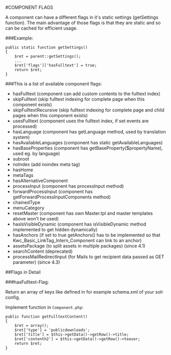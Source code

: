 #COMPONENT FLAGS

A component can have a different flags in it's static settings (getSettings function). The main advantage of those flags is that they are static and so can be cached for efficient usage.

###Example:

    public static function getSettings()
    {
        $ret = parent::getSettings();
        ...
        $ret['flags']['hasFulltext'] = true;
        return $ret;
    }
    
###This is a list of available component flags:

* hasFulltext (component can add custom contents to the fulltext index)
* skipFulltext (skip fulltext indexing for complete page when this component exists)
* skipFulltextRecursive (skip fulltext indexing for complete page and child pages when this component exists)
* usesFulltext (component uses the fulltext index, if set events are processed)
* hasLanguage (component has getLanguage method, used by translation system)
* hasAvailableLanguages (component has static getAvailableLanguages)
* hasBaseProperties (component has getBaseProperty($propertyName), used eg. by language)
* subroot
* noIndex (add noindex meta tag)
* hasHome
* metaTags
* hasAlternativeComponent
* processInput (component has processInput method)
* forwardProcessInput (component has getForwardProcessInputComponents method)
* chainedType
* menuCategory
* resetMaster (component has own Master.tpl and master templates above won't be used)
* hasIsVisibleDynamic (component has isVisibleDynamic method implemented to get hidden dynamically)
* hasAnchors (if set to true getAnchors() has to be implemented so that Kwc_Basic_LinkTag_Intern_Component can link to an anchor)
* assetsPackage (to split assets in multiple packages) (since 4.1)
* searchContent (deprecated)
* processMailRedirectInput (for Mails to get recipient data passed as GET parameter) (since 4.3)


##Flags in Detail

###hasFulltext-Flag:

Return an array of keys like defined in for example schema.xml of your solr config.

Implement function in `Component.php`:

    public function getFulltextContent()
    {
        $ret = array();
        $ret['type'] = 'publicdownloads';
        $ret['title'] = $this->getData()->getRow()->title;
        $ret['contenth2'] = $this->getData()->getRow()->teaser;
        return $ret;
    }